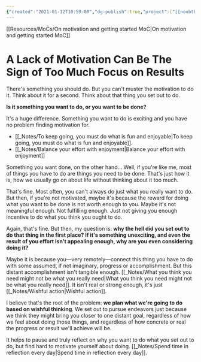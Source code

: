 ```yaml
---
{"created":"2021-01-12T10:59:00","dg-publish":true,"project":["[[noobthink.com]]"],"permalink":"/projects/digital-garden/articles/a-lack-of-motivation-can-be-the-sign-of-too-much-focus-on-results/","dgPassFrontmatter":true,"updated":"2024-12-21T16:53:17.222+01:00"}
---
```


[[Resources/MoCs/On motivation and getting started MoC\|On motivation and getting started MoC]]
# A Lack of Motivation Can Be The Sign of Too Much Focus on Results

There's something you should do.
But you can't muster the motivation to do it.
Think about it for a second. Think about that thing you set out to do. 

**Is it something you want to do, or you want to be done?**

It's a huge difference. Something you want to do is exciting and you have no problem finding motivation for. 
- [[_Notes/To keep going, you must do what is fun and enjoyable\|To keep going, you must do what is fun and enjoyable]].
- [[_Notes/Balance your effort with enjoyment\|Balance your effort with enjoyment]]

Something you want done, on the other hand... Well, if you're like me, most of things you have to do are things you need to be done. That's just how it is, how we usually go on about life without thinking about it too much.

That's fine. Most often, you can't always do just what you really want to do. But then, if you're not motivated, maybe it's because the reward for doing what you want to be done is not worth enough to you. Maybe it's not meaningful enough. Not fulfilling enough. Just not giving you enough incentive to do what you think you ought to do. 

Again, that's fine. But then, my question is: **why the hell did you set out to do that thing in the first place? If it's something unexciting, and even the result of you effort isn't appealing enough, why are you even considering doing it?**

Maybe it is because you—very remotely—connect this thing you have to do with some assumed, if not imaginary, progress or accomplishment. But this distant accomplishment isn't tangible enough. [[_Notes/What you think you need might not be what you really need\|What you think you need might not be what you really need]]. It isn't real or strong enough, it's just [[_Notes/Wishful action\|Wishful action]].

I believe that's the root of the problem: **we plan what we're going to do based on wishful thinking**. We set out to pursue endeavors just because we think they might bring you closer to one distant goal, regardless of how we feel about doing those things, and regardless of how concrete or real the progress or result we'll achieve will be.

It helps to pause and truly reflect on why you want to do what you set out to do, but find hard to motivate yourself about doing. [[_Notes/Spend time in reflection every day\|Spend time in reflection every day]].